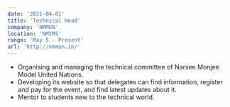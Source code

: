 ```yaml
---
date: '2021-04-01'
title: 'Technical Head'
company: 'NMMUN'
location: 'NMIMS'
range: 'May 5 - Present'
url: 'http://nmmun.in/'
---
```


- Organising and managing the technical committee of Narsee Monjee Model United Nations.
- Developing its website so that delegates can find information, register and pay for the event, and find latest updates about it.
- Mentor to students new to the technical world.
